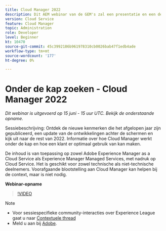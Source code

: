 ```yaml
---
title: Cloud Manager 2022
description: Dit AEM webinar van de GEM's zal een presentatie en een demo over het volgende omvatten:Onderzoek de nieuwe eigenschappen die in het afgelopen jaar worden vrijgegeven, een update achter-de-scènes.. (De beschrijvingen zouden tussen 60 en 160 karakters moeten zijn)
version: Cloud Service
feature: Cloud Manager
topic: Administration
role: Developer
level: Beginner
kt: 10470
source-git-commit: 45c3992186b961978310cb0026bab47f1edb4ade
workflow-type: tm+mt
source-wordcount: '177'
ht-degree: 0%

---
```



# Onder de kap zoeken - Cloud Manager 2022

*Dit webinar is uitgevoerd op 15 juni - 15 uur UTC. Bekijk de onderstaande opname.*

Sessiebeschrijving: Ontdek de nieuwe kenmerken die het afgelopen jaar zijn gepubliceerd, een update van de ontwikkelingen achter de schermen en kijk uit naar de rest van 2022. Informatie over hoe Cloud Manager werkt onder de kap en hoe een klant er optimaal gebruik van kan maken.  

De inhoud is van toepassing op zowel Adobe Experience Manager as a Cloud Service als Experience Manager Managed Services, met nadruk op Cloud Service. Het is geschikt voor zowel technische als niet-technische deelnemers. Voorafgaande blootstelling aan Cloud Manager kan helpen bij de context, maar is niet nodig.

**Webinar-opname**

>[!VIDEO](https://video.tv.adobe.com/v/343876)

>[!NOTE]
>
>* Voor sessiespecifieke community-interacties over Experience League gaat u naar [Contextuele thread](https://adobe.ly/3O0rdzd)
>* Meld u aan bij [Adobe](https://aem-augs.adobe.com/).

